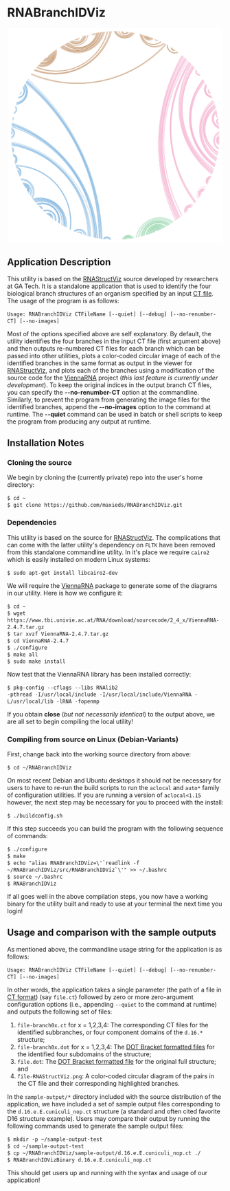 # RNABranchIDViz

<center>
<img src="https://github.com/maxieds/RNABranchIDViz/blob/master/images/d.16.e.E.cuniculi_nop-RNAStructViz.png" width="500" />
</center>

## Application Description

This utility is based on the [RNAStructViz](https://github.com/gtDMMB/RNAStructViz) source developed by 
researchers at GA Tech. It is a standalone application that is used to identify the four biological 
branch structures of an organism specified by an input 
[CT file](https://rna.urmc.rochester.edu/Text/File_Formats.html#CT). 
The usage of the program is as follows: 
```
Usage: RNABranchIDViz CTFileName [--quiet] [--debug] [--no-renumber-CT] [--no-images]
```
Most of the options specified above are self explanatory. By default, the utility identifies the four 
branches in the input CT file (first argument above) and then outputs re-numbered CT files for each 
branch which can be passed into other utilities, plots a color-coded circular image of each of the 
identified branches in the same format as output in the viewer for 
[RNAStructViz](https://github.com/gtDMMB/RNAStructViz), and plots each of the branches using a modification of 
the source code for the [ViennaRNA](https://www.tbi.univie.ac.at/RNA/) project (*this last feature is currently 
under development*). To keep the original indices in the output branch CT files, you can specify the 
**--no-renumber-CT** option at the commandline. Similarly, to prevent the program from generating the image files 
for the identified branches, append the **--no-images** option to the command at runtime. The 
**--quiet** command can be used in batch or shell scripts to keep the program from producing any output at runtime. 

## Installation Notes

### Cloning the source

We begin by cloning the (currently private) repo into the user's home directory:
```
$ cd ~
$ git clone https://github.com/maxieds/RNABranchIDViz.git
```

### Dependencies 

This utility is based on the source for [RNAStructViz](https://github.com/gtDMMB/RNAStructViz). 
The complications that can come with the latter utility's dependency on ``FLTK`` have been 
removed from this standalone commandline utility. In it's place we require ``cairo2`` which is 
easily installed on modern Linux systems:
```
$ sudo apt-get install libcairo2-dev
``` 
We will require the [ViennaRNA](https://www.tbi.univie.ac.at/RNA/) package to generate some of the diagrams in our utility. 
Here is how we configure it:
```
$ cd ~
$ wget https://www.tbi.univie.ac.at/RNA/download/sourcecode/2_4_x/ViennaRNA-2.4.7.tar.gz
$ tar xvzf ViennaRNA-2.4.7.tar.gz
$ cd ViennaRNA-2.4.7
$ ./configure
$ make all
$ sudo make install
```
Now test that the ViennaRNA library has been installed correctly:
```
$ pkg-config --cflags --libs RNAlib2
-pthread -I/usr/local/include -I/usr/local/include/ViennaRNA -L/usr/local/lib -lRNA -fopenmp
```
If you obtain **close** (*but not necessarily identical*) to the output above, we are all set to begin compiling the local utility!

### Compiling from source on Linux (Debian-Variants)

First, change back into the working source directory from above:
```
$ cd ~/RNABranchIDViz
```
On most recent Debian and Ubuntu desktops it should not be necessary for users to have to 
re-run the build scripts to run the ``aclocal`` and ``auto*`` family of configuration 
utilities. If you are running a version of ``aclocal<1.15`` however, the next step may be 
necessary for you to proceed with the install:
```
$ ./buildconfig.sh
```
If this step succeeds you can build the program with the following sequence of commands:
```
$ ./configure
$ make
$ echo "alias RNABranchIDViz=\'`readlink -f ~/RNABranchIDViz/src/RNABranchIDViz`\'" >> ~/.bashrc
$ source ~/.bashrc
$ RNABranchIDViz
``` 
If all goes well in the above compilation steps, you now have a working binary for the 
utility built and ready to use at your terminal the next time you login!

## Usage and comparison with the sample outputs

As mentioned above, the commandline usage string for the application is as follows: 
```
Usage: RNABranchIDViz CTFileName [--quiet] [--debug] [--no-renumber-CT] [--no-images]
```
In other words, the application takes a single parameter 
(the path of a file in [CT format](https://rna.urmc.rochester.edu/Text/File_Formats.html#CT)) (say ``file.ct``) 
followed by zero or more zero-argument configuration options (i.e., appending ``--quiet`` to the command at runtime) and 
outputs the following set of files:
1. ``file-branch0x.ct`` for x = 1,2,3,4: The corresponding CT files for the identified subbranches, or four 
   component domains of the ``d.16.*`` structure; 
2. ``file-branch0x.dot`` for x = 1,2,3,4: The 
[DOT Bracket formatted files](https://rna.urmc.rochester.edu/Text/File_Formats.html#DotBracket) 
for the identified four subdomains of the structure; 
3. ``file.dot``: The [DOT Bracket formatted file](https://rna.urmc.rochester.edu/Text/File_Formats.html#DotBracket) for the 
original full structure; and 
4. ``file-RNAStructViz.png``: A color-coded circular diagram of the pairs in the CT file and their corresponding 
highlighted branches. 

In the ``sample-output/*`` directory included with the source distribution of the application, we have included 
a set of sample output files corresponding to the ``d.16.e.E.cuniculi_nop.ct`` structure (a standard and often cited 
favorite D16 structure example). Users may compare their output by running the following commands used to generate the 
sample output files: 
```
$ mkdir -p ~/sample-output-test
$ cd ~/sample-output-test
$ cp ~/RNABranchIDViz/sample-output/d.16.e.E.cuniculi_nop.ct ./
$ RNABranchIDVizBinary d.16.e.E.cuniculi_nop.ct
```
This should get users up and running with the syntax and usage of our application! 
